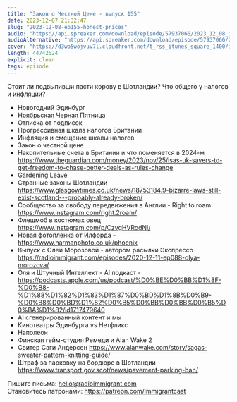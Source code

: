 ```yaml
---
title: "Закон о Честной Цене - выпуск 155"
date: 2023-12-07 21:32:47
slug: "2023-12-08-ep155-honest-prices"
audio: "https://api.spreaker.com/download/episode/57937066/2023_12_08_icast_ep155_honest_prices.mp3"
audioAlternative: "https://api.spreaker.com/download/episode/57937066/2023_12_08_icast_ep155_honest_prices.mp3"
cover: "https://d3wo5wojvuv7l.cloudfront.net/t_rss_itunes_square_1400/images.spreaker.com/original/708c4e022688dd29748bc5f537905225.jpg"
length: 44742624
explicit: clean
tags: episode
---
```


Стоит ли подвыпивши пасти корову в Шотландии? Что общего у налогов и инфляции?  
  
* Новогодний Эдинбург  
* Ноябрьская Черная Пятница  
* Отписка от подписок  
* Прогрессивная шкала налогов Британии  
* Инфляция и смещение шкалы налогов  
* Закон о честной цене  
* Накопительные счета в Британии и что поменяется в 2024-м https://www.theguardian.com/money/2023/nov/25/isas-uk-savers-to-get-freedom-to-chase-better-deals-as-rules-change  
* Gardening Leave  
* Странные законы Шотландии https://www.glasgowtimes.co.uk/news/18753184.9-bizarre-laws-still-exist-scotland---probably-already-broken/  
* Сообщество за свободу передвижения в Англии - Right to roam https://www.instagram.com/right.2roam/  
* Флешмоб в костюмах овец https://www.instagram.com/p/CzvgHVRodNl/  
* Новая фотопленка от Илфорда - https://www.harmanphoto.co.uk/phoenix  
* Выпуск с Олей Морозовой - автором расылки Экспрессо https://radioimmigrant.com/episodes/2020-12-11-ep088-olya-morozova/  
* Оля и Штучный Интеллект - AI подкаст - https://podcasts.apple.com/us/podcast/%D0%BE%D0%BB%D1%8F-%D0%B8-%D1%88%D1%82%D1%83%D1%87%D0%BD%D1%8B%D0%B9-%D0%B8%D0%BD%D1%82%D0%B5%D0%BB%D0%BB%D0%B5%D0%BA%D1%82/id1717479640  
* AI сгенерированный контент и мы  
* Кинотеатры Эдинбурга vs Нетфликс  
* Наполеон  
* Финская гейм-студия Ремеди и Alan Wake 2  
* Свитер Саги Андерсен https://www.alanwake.com/story/sagas-sweater-pattern-knitting-guide/  
* Штраф за парковку на бордюре в Шотландии https://www.transport.gov.scot/news/pavement-parking-ban/  
  
Пишите письма: hello@radioimmigrant.com  
Становитесь патронами: https://patreon.com/immigrantcast
